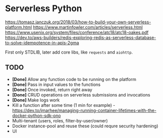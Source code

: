 # Serverless Python

https://tomasz.janczuk.org/2018/03/how-to-build-your-own-serverless-platform.html
https://www.martinfowler.com/articles/serverless.html
https://www.usenix.org/system/files/conference/atc18/atc18-oakes.pdf
https://dev.to/aws-builders/redis-exploring-redis-as-serverless-database-to-solve-idempotence-in-apis-2gma

First only STDLIB, later add core libs, like `requests` and `aiohttp`.

## TODO
- **[Done]** Allow any function code to be running on the platform
- **[Done]** Pass in input values to the functions
- **[Done]** Once invoked, return right away
- **[Done]** CRUD operations on serverless submissions and invocations
- **[Done]** Make logs work
- Kill a function after some time (1 min for example) - https://dev.to/jmarhee/managing-running-container-lifetimes-with-the-docker-python-sdk-ono
- Multi-tenant (users, roles, filter-by-user/owner)
- Docker instance-pool and reuse these (could requre security hardening)
- UI
